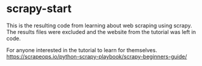 # scrapy-start
This is the resulting code from learning about web scraping using scrapy. 
The results files were excluded and the website from the tutorial was left in code.

For anyone interested in the tutorial to learn for themselves.
https://scrapeops.io/python-scrapy-playbook/scrapy-beginners-guide/
